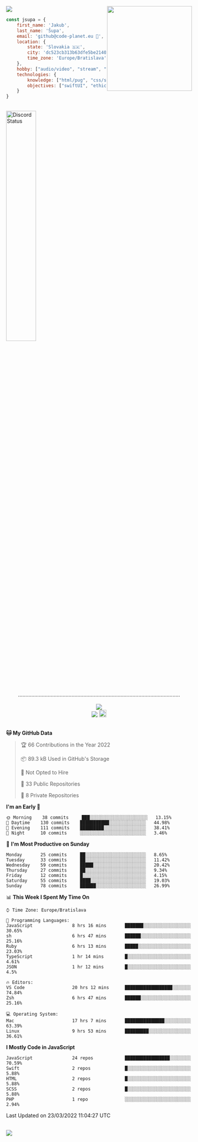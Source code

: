 
<img src="https://creepy-corp.eu/pika-bg.png">
<img align='right' src="https://creepy-corp.eu/pika.gif" width="230">
<br>

```js
const jsupa = {
    first_name: 'Jakub',
    last_name: 'Šupa',
    email: 'github@code-planet.eu 📧',
    location: {
        state: 'Slovakia 🇸🇰',
        city: 'dc523cb313b63dfe5be2140b0c05b3bc',
        time_zone: 'Europe/Bratislava'
    },
    hobby: ["audio/video", "stream", "3D modelling/printing", "crypto (XRP 🤍)", "IoT/DIY", "tech"],
    technologies: {
        knowledge: ["html/pug", "css/scss", "javascript/jquery", "vue/react", "nodejs", "ruby on rails", "php", "pgsql/mysql"],
        objectives: ["swiftUI", "ethical hacking", "boost all knowledge to master class"]
    }
}

  ```

<br>
<a href="https://discord.gg/DqWrEvyWX7" target="_blank">
<img width="40%" alt="Discord Status" src="https://lanyard.cnrad.dev/api/616613956676485122?borderRadius=6px&bg=161b22">
</a>
<br>
<p align="center">
.............................................................................................................
<br><br>
<a href="https://wakatime.com/@698e3ae2-2e7a-4cf6-a9e7-192f2b7d1525"><img src="https://wakatime.com/badge/user/698e3ae2-2e7a-4cf6-a9e7-192f2b7d1525.svg"></a><br>
<img src="https://visitor-badge.laobi.icu/badge?page_id=jsupa.jsupa">
<a href='https://ko-fi.com/Y8Y246Y0V' target='_blank'>
    <img src="https://img.shields.io/badge/buy%20me%20a%20coffee-donate-yellow.svg" alt="Buy Me A Coffee donate button" height="20px"/>
</a>
<br><br>

<!--START_SECTION:waka-->
**🐱 My GitHub Data** 

> 🏆 66 Contributions in the Year 2022
 > 
> 📦 89.3 kB Used in GitHub's Storage 
 > 
> 🚫 Not Opted to Hire
 > 
> 📜 33 Public Repositories 
 > 
> 🔑 8 Private Repositories  
 > 
**I'm an Early 🐤** 

```text
🌞 Morning    38 commits     ███░░░░░░░░░░░░░░░░░░░░░░   13.15% 
🌆 Daytime    130 commits    ███████████░░░░░░░░░░░░░░   44.98% 
🌃 Evening    111 commits    █████████░░░░░░░░░░░░░░░░   38.41% 
🌙 Night      10 commits     ░░░░░░░░░░░░░░░░░░░░░░░░░   3.46%

```
📅 **I'm Most Productive on Sunday** 

```text
Monday       25 commits     ██░░░░░░░░░░░░░░░░░░░░░░░   8.65% 
Tuesday      33 commits     ██░░░░░░░░░░░░░░░░░░░░░░░   11.42% 
Wednesday    59 commits     █████░░░░░░░░░░░░░░░░░░░░   20.42% 
Thursday     27 commits     ██░░░░░░░░░░░░░░░░░░░░░░░   9.34% 
Friday       12 commits     █░░░░░░░░░░░░░░░░░░░░░░░░   4.15% 
Saturday     55 commits     ████░░░░░░░░░░░░░░░░░░░░░   19.03% 
Sunday       78 commits     ██████░░░░░░░░░░░░░░░░░░░   26.99%

```


📊 **This Week I Spent My Time On** 

```text
⌚︎ Time Zone: Europe/Bratislava

💬 Programming Languages: 
JavaScript               8 hrs 16 mins       ███████░░░░░░░░░░░░░░░░░░   30.65% 
sh                       6 hrs 47 mins       ██████░░░░░░░░░░░░░░░░░░░   25.16% 
Ruby                     6 hrs 13 mins       █████░░░░░░░░░░░░░░░░░░░░   23.03% 
TypeScript               1 hr 14 mins        █░░░░░░░░░░░░░░░░░░░░░░░░   4.61% 
JSON                     1 hr 12 mins        █░░░░░░░░░░░░░░░░░░░░░░░░   4.5%

🔥 Editors: 
VS Code                  20 hrs 12 mins      ██████████████████░░░░░░░   74.84% 
Zsh                      6 hrs 47 mins       ██████░░░░░░░░░░░░░░░░░░░   25.16%

💻 Operating System: 
Mac                      17 hrs 7 mins       ███████████████░░░░░░░░░░   63.39% 
Linux                    9 hrs 53 mins       █████████░░░░░░░░░░░░░░░░   36.61%

```

**I Mostly Code in JavaScript** 

```text
JavaScript               24 repos            █████████████████░░░░░░░░   70.59% 
Swift                    2 repos             █░░░░░░░░░░░░░░░░░░░░░░░░   5.88% 
HTML                     2 repos             █░░░░░░░░░░░░░░░░░░░░░░░░   5.88% 
SCSS                     2 repos             █░░░░░░░░░░░░░░░░░░░░░░░░   5.88% 
PHP                      1 repo              ░░░░░░░░░░░░░░░░░░░░░░░░░   2.94%

```



 Last Updated on 23/03/2022 11:04:27 UTC
<!--END_SECTION:waka-->

</p><br>
<img src="https://creepy-corp.eu/pika-bg-bottom.png">
